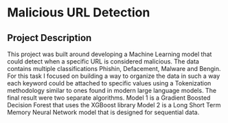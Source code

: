 # Malicious URL Detection
## Project Description
This project was built around developing a Machine Learning model that
could detect when a specific URL is considered malicious. 
The data contains multiple classifications 
Phishin, Defacement, Malware and Bengin.
For this task I focused on building a way to organize the data in such a way
each keyword could be attached to specific values using a Tokenization methodology
similar to ones found in modern large language models.
The final result were two separate algorithms.
Model 1 is a Gradient Boosted Decision Forest that uses the XGBoost library
Model 2 is a Long Short Term Memory Neural Network model that is designed for sequential data.